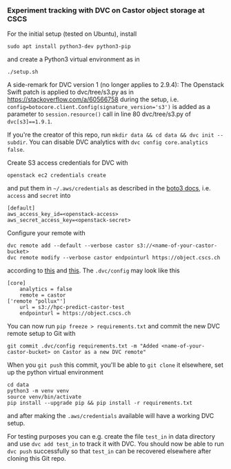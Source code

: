 ### Experiment tracking with DVC on Castor object storage at CSCS

For the initial setup (tested on Ubuntu), install 
```shell
sudo apt install python3-dev python3-pip
```
and create a Python3 virtual environment as in 
```
./setup.sh
```
A side-remark for DVC version 1 (no longer applies to 2.9.4): The Openstack Swift patch is applied to dvc/tree/s3.py as in https://stackoverflow.com/a/60566758 during the setup, i.e. `config=botocore.client.Config(signature_version='s3')` is added as a parameter to `session.resource()` call in line 80 dvc/tree/s3.py of `dvc[s3]==1.9.1`.

If you're the creator of this repo, run `mkdir data && cd data && dvc init --subdir`. You can disable DVC analytics with `dvc config core.analytics false`.

Create S3 access credentials for DVC with
```
openstack ec2 credentials create
```
and put them in `~/.aws/credentials` as described in the [boto3 docs](https://boto3.amazonaws.com/v1/documentation/api/latest/guide/credentials.html#guide-credentials), i.e. `access` and `secret` into
```
[default]
aws_access_key_id=<openstack-access>
aws_secret_access_key=<openstack-secret>
```

Configure your remote with 
```
dvc remote add --default --verbose castor s3://<name-of-your-castor-bucket>
dvc remote modify --verbose castor endpointurl https://object.cscs.ch
```
according to [this](https://user.cscs.ch/storage/object_storage/) and  [this](https://user.cscs.ch/storage/object_storage/usage_examples/boto/). The `.dvc/config` may look like this

```
[core]
    analytics = false
    remote = castor
['remote "pollux"']
    url = s3://hpc-predict-castor-test
    endpointurl = https://object.cscs.ch
```

You can now run `pip freeze > requirements.txt` and commit the new DVC remote setup to Git with
```
git commit .dvc/config requirements.txt -m "Added <name-of-your-castor-bucket> on Castor as a new DVC remote"
```
When you `git push` this commit, you'll be able to `git clone` it elsewhere, set up the python virtual environment 
```shell
cd data
python3 -m venv venv
source venv/bin/activate
pip install --upgrade pip && pip install -r requirements.txt
```
and after making the `.aws/credentials` available will have a working DVC setup. 

For testing purposes you can e.g. create the file `test_in` in data directory and use `dvc add test_in` to track it with DVC. You should now be able to run `dvc push` successfully so that `test_in` can be recovered elsewhere after cloning this Git repo.
